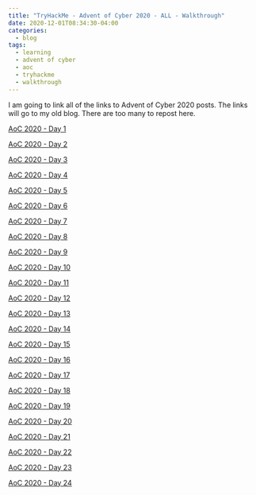 ```yaml
---
title: "TryHackMe - Advent of Cyber 2020 - ALL - Walkthrough"
date: 2020-12-01T08:34:30-04:00
categories:
  - blog
tags:
  - learning
  - advent of cyber
  - aoc
  - tryhackme
  - walkthrough
---
```


I am going to link all of the links to Advent of Cyber 2020 posts. The links will go to my old blog. There are too many to repost here.

[AoC 2020 - Day 1][aoc1]

[AoC 2020 - Day 2][aoc2]


[AoC 2020 - Day 3][aoc3]

[AoC 2020 - Day 4][aoc4]

[AoC 2020 - Day 5][aoc5]

[AoC 2020 - Day 6][aoc6]

[AoC 2020 - Day 7][aoc7]

[AoC 2020 - Day 8][aoc8]

[AoC 2020 - Day 9][aoc9]

[AoC 2020 - Day 10][aoc10]

[AoC 2020 - Day 11][aoc11]

[AoC 2020 - Day 12][aoc12]

[AoC 2020 - Day 13][aoc13]

[AoC 2020 - Day 14][aoc14]

[AoC 2020 - Day 15][aoc15]

[AoC 2020 - Day 16][aoc16]

[AoC 2020 - Day 17][aoc17]

[AoC 2020 - Day 18][aoc18]

[AoC 2020 - Day 19][aoc19]

[AoC 2020 - Day 20][aoc20]

[AoC 2020 - Day 21][aoc21]

[AoC 2020 - Day 22][aoc22]

[AoC 2020 - Day 23][aoc23]

[AoC 2020 - Day 24][aoc24]

[aoc1]: https://bryanwendt.wordpress.com/2020/12/01/tryhackme-advent-of-cyber-2-day-1-walkthrough/
[aoc2]: https://bryanwendt.wordpress.com/2020/12/02/tryhackme-advent-of-cyber-2-day-2-walkthrough/
[aoc3]: https://bryanwendt.wordpress.com/2020/12/03/tryhackme-advent-of-cyber-2-day-3-walkthrough/
[aoc4]: https://bryanwendt.wordpress.com/2020/12/04/tryhackme-advent-of-cyber-2-day-4-walkthrough/
[aoc5]: https://bryanwendt.wordpress.com/2020/12/05/tryhackme-advent-of-cyber-2-day-5-walkthrough/
[aoc6]: https://bryanwendt.wordpress.com/2020/12/06/tryhackme-advent-of-cyber-2-day-6-walkthrough/
[aoc7]: https://bryanwendt.wordpress.com/2020/12/07/tryhackme-advent-of-cyber-2-day-7-walkthrough/
[aoc8]: https://bryanwendt.wordpress.com/2020/12/08/tryhackme-advent-of-cyber-2-day-8-walkthrough/
[aoc9]: https://bryanwendt.wordpress.com/2020/12/09/tryhackme-advent-of-cyber-2-day-9-walkthrough/
[aoc10]: https://bryanwendt.wordpress.com/2020/12/10/tryhackme-advent-of-cyber-2-day-10-walkthrough/
[aoc11]: https://bryanwendt.wordpress.com/2020/12/11/tryhackme-advent-of-cyber-2-day-11-walkthrough/
[aoc12]: https://bryanwendt.wordpress.com/2020/12/12/tryhackme-advent-of-cyber-2-day-12-walkthrough/
[aoc13]: https://bryanwendt.wordpress.com/2020/12/13/tryhackme-advent-of-cyber-2-day-13-walkthrough/
[aoc14]: https://bryanwendt.wordpress.com/2020/12/14/tryhackme-advent-of-cyber-2-day-14-walkthrough/
[aoc15]: https://bryanwendt.wordpress.com/2020/12/15/tryhackme-advent-of-cyber-2-day-15-walkthrough/
[aoc16]: https://bryanwendt.wordpress.com/2020/12/16/tryhackme-advent-of-cyber-2-day-16-walkthrough/
[aoc17]: https://bryanwendt.wordpress.com/2020/12/17/tryhackme-advent-of-cyber-2-day-17-walkthrough/
[aoc18]: https://bryanwendt.wordpress.com/2020/12/18/tryhackme-advent-of-cyber-2-day-18-walkthrough/
[aoc19]: https://bryanwendt.wordpress.com/2020/12/19/tryhackme-advent-of-cyber-2-day-19-walkthrough/
[aoc20]: https://bryanwendt.wordpress.com/2020/12/20/tryhackme-advent-of-cyber-2-day-20-walkthrough/
[aoc21]: https://bryanwendt.wordpress.com/2020/12/21/tryhackme-advent-of-cyber-2-day-21-walkthrough/
[aoc22]: https://bryanwendt.wordpress.com/2020/12/22/tryhackme-advent-of-cyber-2-day-22-walkthrough/
[aoc23]: https://bryanwendt.wordpress.com/2020/12/23/tryhackme-advent-of-cyber-2-day-23-walkthrough/
[aoc24]: https://bryanwendt.wordpress.com/2020/12/24/tryhackme-advent-of-cyber-2-day-24-walkthrough/